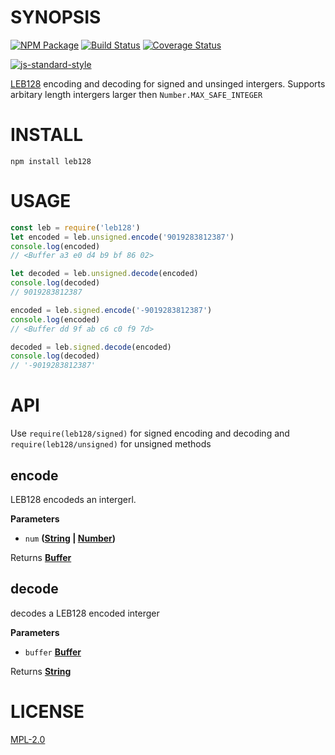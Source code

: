 # SYNOPSIS 
[![NPM Package](https://img.shields.io/npm/v/leb128.svg?style=flat-square)](https://www.npmjs.org/package/leb128)
[![Build Status](https://img.shields.io/travis/wanderer/leb128.svg?branch=master&style=flat-square)](https://travis-ci.org/wanderer/leb128)
[![Coverage Status](https://img.shields.io/coveralls/wanderer/leb128.svg?style=flat-square)](https://coveralls.io/r/wanderer/leb128)

[![js-standard-style](https://cdn.rawgit.com/feross/standard/master/badge.svg)](https://github.com/feross/standard)  

[LEB128](https://en.wikipedia.org/wiki/LEB128) encoding and decoding for signed and unsinged intergers. Supports arbitary length intergers larger then `Number.MAX_SAFE_INTEGER`

# INSTALL
`npm install leb128`

# USAGE
```javascript
const leb = require('leb128')
let encoded = leb.unsigned.encode('9019283812387')
console.log(encoded)
// <Buffer a3 e0 d4 b9 bf 86 02>

let decoded = leb.unsigned.decode(encoded)
console.log(decoded)
// 9019283812387

encoded = leb.signed.encode('-9019283812387')
console.log(encoded)
// <Buffer dd 9f ab c6 c0 f9 7d>

decoded = leb.signed.decode(encoded)
console.log(decoded)
// '-9019283812387'
```

# API
Use `require(leb128/signed)` for signed encoding and decoding and 
`require(leb128/unsigned)` for unsigned methods

## encode

LEB128 encodeds an intergerl.

**Parameters**

-   `num` **([String](https://developer.mozilla.org/en-US/docs/Web/JavaScript/Reference/Global_Objects/String) \| [Number](https://developer.mozilla.org/en-US/docs/Web/JavaScript/Reference/Global_Objects/Number))** 

Returns **[Buffer](https://nodejs.org/api/buffer.html)** 

## decode

decodes a LEB128 encoded interger

**Parameters**

-   `buffer` **[Buffer](https://nodejs.org/api/buffer.html)** 

Returns **[String](https://developer.mozilla.org/en-US/docs/Web/JavaScript/Reference/Global_Objects/String)** 

# LICENSE
[MPL-2.0](https://tldrlegal.com/license/mozilla-public-license-2.0-(mpl-2))
